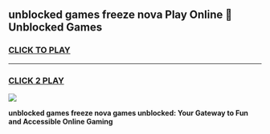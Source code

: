 
## unblocked games freeze nova Play Online 👋 Unblocked Games
<h3>
<a href="https://premium.freeplayer.one?title=unblocked_games_freeze_nova&ref=19F">CLICK TO PLAY</a></h3>
<hr>

<h3>
<a href="https://premium.freeplayer.one?title=unblocked_games_freeze_nova&ref=19F">CLICK 2 PLAY</a>
  
</h3>

<a href="https://premium.freeplayer.one?title=unblocked_games_freeze_nova&ref=19F"><img src="https://clearcache.store/games.png"></a>


**unblocked games freeze nova games unblocked: Your Gateway to Fun and Accessible Online Gaming**
